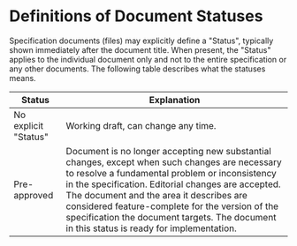 # Definitions of Document Statuses

Specification documents (files) may explicitly define a "Status", typically
shown immediately after the document title. When present, the "Status" applies
to the individual document only and not to the entire specification or any other
documents. The following table describes what the statuses means.

|Status              |Explanation|
|--------------------|-----------|
|No explicit "Status"|Working draft, can change any time.|
|Pre-approved        |Document is no longer accepting new substantial changes, except when such changes are necessary to resolve a fundamental problem or inconsistency in the specification. Editorial changes are accepted. The document and the area it describes are considered feature-complete for the version of the specification the document targets. The document in this status is ready for implementation.|
